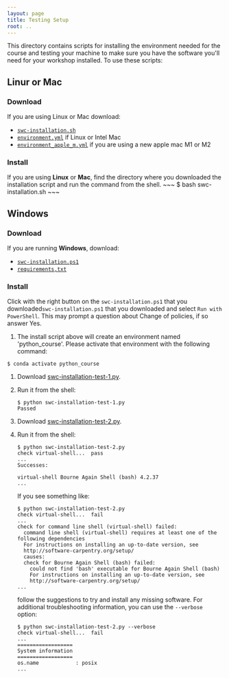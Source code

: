 ```yaml
---
layout: page
title: Testing Setup
root: ..
---
```


This directory contains scripts for installing the 
environment needed for the course and testing your machine to make sure
you have the software you'll need for your workshop installed.  To use
these scripts:

## Linur or Mac 
### Download
If you are using Linux or Mac download:
* [`swc-installation.sh`](swc-installation.sh)
* [`environment.yml`](environment.yml) if Linux or Intel Mac
* [`environment_apple_m.yml`](environment_apple_m.yml) if you are using a new apple mac M1 or M2

### Install
If you are using **Linux** or **Mac**, find the directory where you downloaded the installation script
    and run the command from the shell.
    ~~~
    $ bash swc-installation.sh
    ~~~ 
    
## Windows
### Download 
If you are running **Windows**, download:
* [`swc-installation.ps1`](swc-installation.ps1)
* [`requirements,txt`](requirements.txt) 

### Install
Click with the right button on the `swc-installation.ps1` that you downloaded`swc-installation.ps1` that you downloaded and select `Run with PowerShell`. This may prompt a question about Change of policies, if so answer <key>Y</key>es.

    

1.  The install script above will create an environment named 'python_course'. Please 
    activate that environment with the following command:
   ~~~
   $ conda activate python_course
   ~~~

1.  Download [swc-installation-test-1.py](swc-installation-test-1.py).

1.  Run it from the shell:

    ~~~
    $ python swc-installation-test-1.py
    Passed
    ~~~

1.  Download [swc-installation-test-2.py](swc-installation-test-2.py).

1.  Run it from the shell:

    ~~~
    $ python swc-installation-test-2.py
    check virtual-shell...  pass
    ...
    Successes:

    virtual-shell Bourne Again Shell (bash) 4.2.37
    ...
    ~~~

    If you see something like:

    ~~~
    $ python swc-installation-test-2.py
    check virtual-shell...  fail
    ...
    check for command line shell (virtual-shell) failed:
      command line shell (virtual-shell) requires at least one of the following dependencies
      For instructions on installing an up-to-date version, see
      http://software-carpentry.org/setup/
      causes:
      check for Bourne Again Shell (bash) failed:
        could not find 'bash' executable for Bourne Again Shell (bash)
        For instructions on installing an up-to-date version, see
        http://software-carpentry.org/setup/
    ...
    ~~~

    follow the suggestions to try and install any missing software.  For
    additional troubleshooting information, you can use the `--verbose`
    option:

    ~~~
    $ python swc-installation-test-2.py --verbose
    check virtual-shell...  fail
    ...
    ==================
    System information
    ==================
    os.name            : posix
    ...
    ~~~
